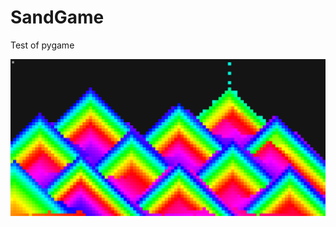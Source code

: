 # SandGame
Test of pygame

![alt text](https://github.com/someengineername/SandGameColor/blob/main/Untitled-1.png)
